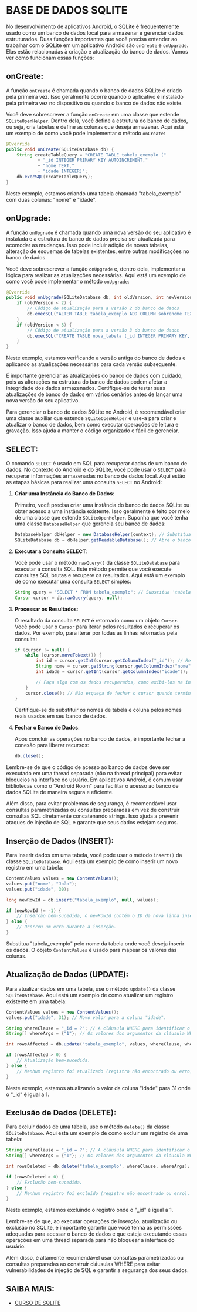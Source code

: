# BASE DE DADOS SQLITE
No desenvolvimento de aplicativos Android, o SQLite é frequentemente usado como um banco de dados local para armazenar e gerenciar dados estruturados. Duas funções importantes que você precisa entender ao trabalhar com o SQLite em um aplicativo Android são `onCreate` e `onUpgrade`. Elas estão relacionadas à criação e atualização do banco de dados. Vamos ver como funcionam essas funções:

## onCreate:
   A função `onCreate` é chamada quando o banco de dados SQLite é criado pela primeira vez. Isso geralmente ocorre quando o aplicativo é instalado pela primeira vez no dispositivo ou quando o banco de dados não existe.

   Você deve sobrescrever a função `onCreate` em uma classe que estende `SQLiteOpenHelper`. Dentro dela, você define a estrutura do banco de dados, ou seja, cria tabelas e define as colunas que deseja armazenar. Aqui está um exemplo de como você pode implementar o método `onCreate`:

   ```java
   @Override
   public void onCreate(SQLiteDatabase db) {
       String createTableQuery = "CREATE TABLE tabela_exemplo ("
               + "_id INTEGER PRIMARY KEY AUTOINCREMENT,"
               + "nome TEXT,"
               + "idade INTEGER)";
       db.execSQL(createTableQuery);
   }
   ```

   Neste exemplo, estamos criando uma tabela chamada "tabela_exemplo" com duas colunas: "nome" e "idade".

## onUpgrade:

   A função `onUpgrade` é chamada quando uma nova versão do seu aplicativo é instalada e a estrutura do banco de dados precisa ser atualizada para acomodar as mudanças. Isso pode incluir adição de novas tabelas, alteração de esquemas de tabelas existentes, entre outras modificações no banco de dados.

   Você deve sobrescrever a função `onUpgrade` e, dentro dela, implementar a lógica para realizar as atualizações necessárias. Aqui está um exemplo de como você pode implementar o método `onUpgrade`:

   ```java
   @Override
   public void onUpgrade(SQLiteDatabase db, int oldVersion, int newVersion) {
       if (oldVersion < 2) {
           // Código de atualização para a versão 2 do banco de dados
           db.execSQL("ALTER TABLE tabela_exemplo ADD COLUMN sobrenome TEXT");
       }
       if (oldVersion < 3) {
           // Código de atualização para a versão 3 do banco de dados
           db.execSQL("CREATE TABLE nova_tabela (_id INTEGER PRIMARY KEY, novo_valor TEXT)");
       }
   }
   ```

   Neste exemplo, estamos verificando a versão antiga do banco de dados e aplicando as atualizações necessárias para cada versão subsequente.

É importante gerenciar as atualizações do banco de dados com cuidado, pois as alterações na estrutura do banco de dados podem afetar a integridade dos dados armazenados. Certifique-se de testar suas atualizações de banco de dados em vários cenários antes de lançar uma nova versão do seu aplicativo.

Para gerenciar o banco de dados SQLite no Android, é recomendável criar uma classe auxiliar que estende `SQLiteOpenHelper` e use-a para criar e atualizar o banco de dados, bem como executar operações de leitura e gravação. Isso ajuda a manter o código organizado e fácil de gerenciar.

## SELECT:
O comando `SELECT` é usado em SQL para recuperar dados de um banco de dados. No contexto do Android e do SQLite, você pode usar o `SELECT` para recuperar informações armazenadas no banco de dados local. Aqui estão as etapas básicas para realizar uma consulta `SELECT` no Android:

1. **Criar uma Instância do Banco de Dados**:

   Primeiro, você precisa criar uma instância do banco de dados SQLite ou obter acesso a uma instância existente. Isso geralmente é feito por meio de uma classe que estende `SQLiteOpenHelper`. Suponha que você tenha uma classe `DatabaseHelper` que gerencia seu banco de dados:

   ```java
   DatabaseHelper dbHelper = new DatabaseHelper(context); // Substitua 'context' pelo contexto do seu aplicativo.
   SQLiteDatabase db = dbHelper.getReadableDatabase(); // Abre o banco de dados em modo de leitura.
   ```

2. **Executar a Consulta SELECT**:

   Você pode usar o método `rawQuery()` da classe `SQLiteDatabase` para executar a consulta SQL. Este método permite que você execute consultas SQL brutas e recupere os resultados. Aqui está um exemplo de como executar uma consulta `SELECT` simples:

   ```java
   String query = "SELECT * FROM tabela_exemplo"; // Substitua 'tabela_exemplo' pelo nome da sua tabela.
   Cursor cursor = db.rawQuery(query, null);
   ```

3. **Processar os Resultados**:

   O resultado da consulta `SELECT` é retornado como um objeto `Cursor`. Você pode usar o `Cursor` para iterar pelos resultados e recuperar os dados. Por exemplo, para iterar por todas as linhas retornadas pela consulta:

   ```java
   if (cursor != null) {
       while (cursor.moveToNext()) {
           int id = cursor.getInt(cursor.getColumnIndex("_id")); // Recupera o valor da coluna "_id".
           String nome = cursor.getString(cursor.getColumnIndex("nome")); // Recupera o valor da coluna "nome".
           int idade = cursor.getInt(cursor.getColumnIndex("idade")); // Recupera o valor da coluna "idade".

           // Faça algo com os dados recuperados, como exibi-los na interface do usuário.
       }
       cursor.close(); // Não esqueça de fechar o cursor quando terminar de usá-lo.
   }
   ```

   Certifique-se de substituir os nomes de tabela e coluna pelos nomes reais usados em seu banco de dados.

4. **Fechar o Banco de Dados**:

   Após concluir as operações no banco de dados, é importante fechar a conexão para liberar recursos:

   ```java
   db.close();
   ```

Lembre-se de que o código de acesso ao banco de dados deve ser executado em uma thread separada (não na thread principal) para evitar bloqueios na interface do usuário. Em aplicativos Android, é comum usar bibliotecas como o "Android Room" para facilitar o acesso ao banco de dados SQLite de maneira segura e eficiente.

Além disso, para evitar problemas de segurança, é recomendável usar consultas parametrizadas ou consultas preparadas em vez de construir consultas SQL diretamente concatenando strings. Isso ajuda a prevenir ataques de injeção de SQL e garante que seus dados estejam seguros.

## Inserção de Dados (INSERT):
Para inserir dados em uma tabela, você pode usar o método `insert()` da classe `SQLiteDatabase`. Aqui está um exemplo de como inserir um novo registro em uma tabela:

```java
ContentValues values = new ContentValues();
values.put("nome", "João");
values.put("idade", 30);

long newRowId = db.insert("tabela_exemplo", null, values);

if (newRowId != -1) {
    // Inserção bem-sucedida, o newRowId contém o ID da nova linha inserida.
} else {
    // Ocorreu um erro durante a inserção.
}
```

Substitua "tabela_exemplo" pelo nome da tabela onde você deseja inserir os dados. O objeto `ContentValues` é usado para mapear os valores das colunas.

## Atualização de Dados (UPDATE):
Para atualizar dados em uma tabela, use o método `update()` da classe `SQLiteDatabase`. Aqui está um exemplo de como atualizar um registro existente em uma tabela:

```java
ContentValues values = new ContentValues();
values.put("idade", 31); // Novo valor para a coluna "idade".

String whereClause = "_id = ?"; // A cláusula WHERE para identificar o registro a ser atualizado.
String[] whereArgs = {"1"}; // Os valores dos argumentos da cláusula WHERE.

int rowsAffected = db.update("tabela_exemplo", values, whereClause, whereArgs);

if (rowsAffected > 0) {
    // Atualização bem-sucedida.
} else {
    // Nenhum registro foi atualizado (registro não encontrado ou erro).
}
```

Neste exemplo, estamos atualizando o valor da coluna "idade" para 31 onde o "_id" é igual a 1.

## Exclusão de Dados (DELETE):
Para excluir dados de uma tabela, use o método `delete()` da classe `SQLiteDatabase`. Aqui está um exemplo de como excluir um registro de uma tabela:

```java
String whereClause = "_id = ?"; // A cláusula WHERE para identificar o registro a ser excluído.
String[] whereArgs = {"1"}; // Os valores dos argumentos da cláusula WHERE.

int rowsDeleted = db.delete("tabela_exemplo", whereClause, whereArgs);

if (rowsDeleted > 0) {
    // Exclusão bem-sucedida.
} else {
    // Nenhum registro foi excluído (registro não encontrado ou erro).
}
```

Neste exemplo, estamos excluindo o registro onde o "_id" é igual a 1.

Lembre-se de que, ao executar operações de inserção, atualização ou exclusão no SQLite, é importante garantir que você tenha as permissões adequadas para acessar o banco de dados e que esteja executando essas operações em uma thread separada para não bloquear a interface do usuário.

Além disso, é altamente recomendável usar consultas parametrizadas ou consultas preparadas ao construir cláusulas WHERE para evitar vulnerabilidades de injeção de SQL e garantir a segurança dos seus dados.

## SAIBA MAIS:
* [CURSO DE SQLITE](https://github.com/VILHALVA/CURSO-DE-SQLITE)

